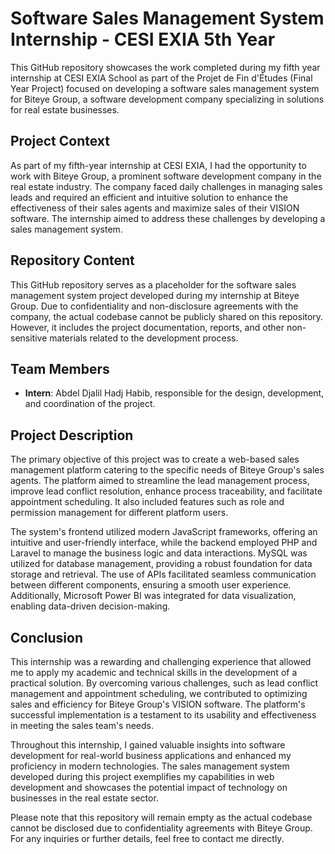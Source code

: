 # Software Sales Management System Internship - CESI EXIA 5th Year

This GitHub repository showcases the work completed during my fifth year internship at CESI EXIA School as part of the Projet de Fin d'Études (Final Year Project) focused on developing a software sales management system for Biteye Group, a software development company specializing in solutions for real estate businesses.

## Project Context
As part of my fifth-year internship at CESI EXIA, I had the opportunity to work with Biteye Group, a prominent software development company in the real estate industry. The company faced daily challenges in managing sales leads and required an efficient and intuitive solution to enhance the effectiveness of their sales agents and maximize sales of their VISION software. The internship aimed to address these challenges by developing a sales management system.

## Repository Content
This GitHub repository serves as a placeholder for the software sales management system project developed during my internship at Biteye Group. Due to confidentiality and non-disclosure agreements with the company, the actual codebase cannot be publicly shared on this repository. However, it includes the project documentation, reports, and other non-sensitive materials related to the development process.

## Team Members
- **Intern**: Abdel Djalil Hadj Habib, responsible for the design, development, and coordination of the project.

## Project Description
The primary objective of this project was to create a web-based sales management platform catering to the specific needs of Biteye Group's sales agents. The platform aimed to streamline the lead management process, improve lead conflict resolution, enhance process traceability, and facilitate appointment scheduling. It also included features such as role and permission management for different platform users.

The system's frontend utilized modern JavaScript frameworks, offering an intuitive and user-friendly interface, while the backend employed PHP and Laravel to manage the business logic and data interactions. MySQL was utilized for database management, providing a robust foundation for data storage and retrieval. The use of APIs facilitated seamless communication between different components, ensuring a smooth user experience. Additionally, Microsoft Power BI was integrated for data visualization, enabling data-driven decision-making.

## Conclusion
This internship was a rewarding and challenging experience that allowed me to apply my academic and technical skills in the development of a practical solution. By overcoming various challenges, such as lead conflict management and appointment scheduling, we contributed to optimizing sales and efficiency for Biteye Group's VISION software. The platform's successful implementation is a testament to its usability and effectiveness in meeting the sales team's needs.

Throughout this internship, I gained valuable insights into software development for real-world business applications and enhanced my proficiency in modern technologies. The sales management system developed during this project exemplifies my capabilities in web development and showcases the potential impact of technology on businesses in the real estate sector.

Please note that this repository will remain empty as the actual codebase cannot be disclosed due to confidentiality agreements with Biteye Group. For any inquiries or further details, feel free to contact me directly.
